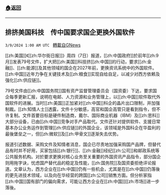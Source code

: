 ###  [:house:返回](README.md)
---


## 排挤美国科技　传中国要求国企更换外国软件
`3/9/2024 1:00 AM UTC ` [轉載自GNews](https://gnews.org/articles/2378659)

[[zh:美国]]《[[zh:华尔街日报]]》周四（7日）报道，[[zh:中国政府]]於前年[[zh:9月]]发表79号文件，扩大把[[zh:美国]]科技挤[[zh:中国]]的行动，要求[[zh:金融]]、[[zh:能源]]及其他领域的国企在2027年前，更换资讯系统中的外国软件。[[zh:中国]]近年力争在关键技术及[[zh:粮食]]实现自给自足，以减少对西方依赖及强化[[zh:供应链]]。

79号文件由[[zh:中国国务院]]国有资产监督管理委员会（国资委）下达，要求国企每季更新汇报，说明在电邮、人力资源和业务管理上，以[[zh:中国]]软件取代外国软件的进展。当时[[zh:美国]]正加紧对[[zh:中国]]科企的晶片出口限制，并加强制裁。[[zh:知情人士]]透露，文件十分敏感，高官和国企高管只是看到指令，但不许复制。文件首要目标是硬件制造商，戴尔、国际商业机器（IBM）及[[zh:思科]]大部分设备，已由[[zh:中国]]竞争对手产品取代。文件还针对提供软件、支援日常基本办公业务运作到管理[[zh:供应链]]的外国企业，该领域是外国科企在华盈利的最後堡垒之一，但[[zh:微软]]及[[zh:甲骨文]]逐渐失去优势。

报道引述数据、采购文件及知情者消息，国企已尽责地加强采购国产品牌，但替代品有时并不好用，买家包括[[zh:银行]]、[[zh:金融]]经纪[[zh:公司]]和邮政系统等公共服务机构。对於要求更换对核心业务至关重要的外国资讯产品指令，部分国企则用拖字诀，忧虑国产替代品的稳定及性能，[[zh:国务院]]及国资委拒绝评论报道。文章认为，西方企业在[[zh:中国]]仍有一些机会，尤其是在[[zh:中国]]仍落後的更先进技术领域，以及向在华经营的跨国[[zh:公司]]销售方面。但分析家指[[zh:中国]]国有部门的偏向需求，可能让西方企业在[[zh:中国]][[zh:市场]]进一步落後。
